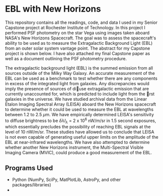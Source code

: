 # EBL with New Horizons

This repository contains all the readings, code, and data I used in my Senior Capstone project at Rochester Institute of Technology. In this project I performed PSF photometry on the star Vega using images taken aboard NASA's New Horizons Spacecraft. 
The goal was to assess the spacecraft's ability to be used as to measure the Extragalactic Background Light (EBL) from an outer solar system vantage point. The abstract for my Capstone project is shown below. I have also attached my final Capstone paper as well as a document outlining the PSF photometry procedure.

The extragalactic background light (EBL) is the summed emission from all sources outside of the
Milky Way Galaxy. An accurate measurement of the EBL can be used as a benchmark to test
whether there are any components in excess of the integrated light from galaxies. Any discrepancies
would imply the presence of sources of diuse extragalactic emission that are currently unaccounted
for, which is predicted to include light from the rst galaxies in the universe. We have studied
archival data from the Linear Etalon Imaging Spectral Array (LEISA) aboard the New Horizons
spacecraft to determine whether it could be used to measure the EBL at wavelengths between 1.2
to 2.5 $\mu$m. We have empirically determined LEISA's sensitivity to diffuse brightness to be $\delta\lambda$$I_\lambda$ =
2 x 10$^6$ nW/m/sr in 1.5 second exposures, which essentially precludes the possibility of reaching
EBL signals at the level of 10 nW/m/sr. These studies have allowed us to conclude that LEISA is
not even capable of generating useful upper limits on the amplitude of the EBL at near-infrared
wavelengths. We have also attempted to determine whether another New Horizons instrument, the
Multi-Spectral Visible Imaging Camera (MVIC), could produce a good measurement of the EBL.

## Programs Used
- Python (NumPy, SciPy, MatPlotLib, AstroPy, and other packages/libraries)
- 
